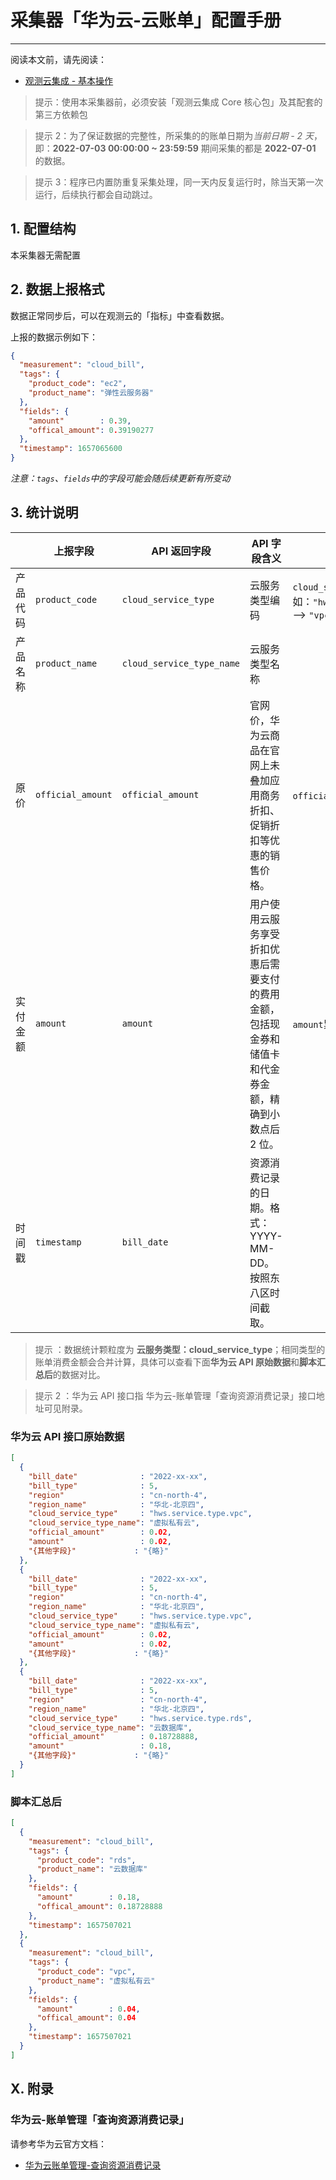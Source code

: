 # 采集器「华为云-云账单」配置手册
---


阅读本文前，请先阅读：

- [观测云集成 - 基本操作](/dataflux-func/script-market-guance-integration)

> 提示：使用本采集器前，必须安装「观测云集成 Core 核心包」及其配套的第三方依赖包

> 提示 2：为了保证数据的完整性，所采集的的账单日期为*当前日期 - 2 天*，即：**2022-07-03 00:00:00 ~ 23:59:59** 期间采集的都是 **2022-07-01** 的数据。

> 提示 3：程序已内置防重复采集处理，同一天内反复运行时，除当天第一次运行，后续执行都会自动跳过。

## 1. 配置结构

本采集器无需配置

## 2. 数据上报格式

数据正常同步后，可以在观测云的「指标」中查看数据。

上报的数据示例如下：

~~~json
{
  "measurement": "cloud_bill",
  "tags": {
    "product_code": "ec2",
    "product_name": "弹性云服务器"
  },
  "fields": {
    "amount"        : 0.39,
    "offical_amount": 0.39190277
  },
  "timestamp": 1657065600
}
~~~

*注意：`tags`、`fields`中的字段可能会随后续更新有所变动*

## 3. 统计说明

|          | 上报字段          | API 返回字段              | API 字段含义                                                                                          | 说明                                                                    |
| -------- | ----------------- | ------------------------- | ----------------------------------------------------------------------------------------------------- | ----------------------------------------------------------------------- |
| 产品代码 | `product_code`    | `cloud_service_type`      | 云服务类型编码                                                                                        | `cloud_service_type`截取所得<br>如：`"hws.service.type.vpc"` —> `"vpc"` |
| 产品名称 | `product_name`    | `cloud_service_type_name` | 云服务类型名称                                                                                        |                                                                         |
| 原价     | `official_amount` | `official_amount`         | 官网价，华为云商品在官网上未叠加应用商务折扣、促销折扣等优惠的销售价格。                              | `official_amount`累加所得                                               |
| 实付金额 | `amount`          | `amount`                  | 用户使用云服务享受折扣优惠后需要支付的费用金额，包括现金券和储值卡和代金券金额，精确到小数点后 2 位。 | `amount`累加所得                                                        |
| 时间戳   | `timestamp`       | `bill_date`               | 资源消费记录的日期。格式：YYYY-MM-DD。按照东八区时间截取。                                            |                                                                         |

> 提示 ：数据统计颗粒度为 **云服务类型：cloud_service_type**；相同类型的账单消费金额会合并计算，具体可以查看下面**华为云 API 原始数据**和**脚本汇总后**的数据对比。

> 提示 2 ：华为云 API 接口指 华为云-账单管理「查询资源消费记录」接口地址可见附录。

### 华为云 API 接口原始数据

~~~json
[
  {
    "bill_date"              : "2022-xx-xx",
    "bill_type"              : 5,
    "region"                 : "cn-north-4",
    "region_name"            : "华北-北京四",
    "cloud_service_type"     : "hws.service.type.vpc",
    "cloud_service_type_name": "虚拟私有云",
    "official_amount"        : 0.02,
    "amount"                 : 0.02,
    "{其他字段}"             : "{略}"
  },
  {
    "bill_date"              : "2022-xx-xx",
    "bill_type"              : 5,
    "region"                 : "cn-north-4",
    "region_name"            : "华北-北京四",
    "cloud_service_type"     : "hws.service.type.vpc",
    "cloud_service_type_name": "虚拟私有云",
    "official_amount"        : 0.02,
    "amount"                 : 0.02,
    "{其他字段}"             : "{略}"
  },
  {
    "bill_date"              : "2022-xx-xx",
    "bill_type"              : 5,
    "region"                 : "cn-north-4",
    "region_name"            : "华北-北京四",
    "cloud_service_type"     : "hws.service.type.rds",
    "cloud_service_type_name": "云数据库",
    "official_amount"        : 0.18728888,
    "amount"                 : 0.18,
    "{其他字段}"             : "{略}"
  }
]
~~~

 ### 脚本汇总后

~~~json
[
  {
    "measurement": "cloud_bill",
    "tags": {
      "product_code": "rds",
      "product_name": "云数据库"
    },
    "fields": {
      "amount"        : 0.18,
      "offical_amount": 0.18728888
    },
    "timestamp": 1657507021
  },
  {
    "measurement": "cloud_bill",
    "tags": {
      "product_code": "vpc",
      "product_name": "虚拟私有云"
    },
    "fields": {
      "amount"        : 0.04,
      "offical_amount": 0.04
    },
    "timestamp": 1657507021
  }
]
~~~

## X. 附录

### 华为云-账单管理「查询资源消费记录」

请参考华为云官方文档：

- [华为云账单管理-查询资源消费记录](https://support.huaweicloud.com/api-oce/mbc_00004.html)
